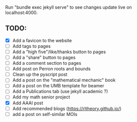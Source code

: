 Run "bundle exec jekyll serve" to see changes update live on localhost:4000.

## TODO:
- [x] Add a favicon to the website
- [ ] Add tags to pages
- [ ] Add a "high five"/like/thanks button to pages
- [ ] Add a "share" button to pages
- [ ] Add a comment section to pages
- [ ] Add post on Perron roots and bounds
- [ ] Clean up the pyscript post
- [ ] Add a post on the "mathematical mechanic" book
- [ ] Add a post on the UMB template for beamer
- [ ] Add a Publications tab (use jekyll academic ?)
- [ ] Add my math senior project
- [x] Add AAAI post
- [ ] Add recommended blogs (https://rltheory.github.io/)
- [ ] add a post on self-similar MOIs
